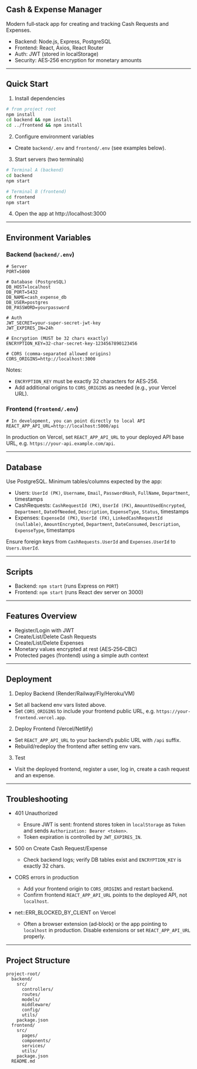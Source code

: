 ## Cash & Expense Manager

Modern full‑stack app for creating and tracking Cash Requests and Expenses.

- Backend: Node.js, Express, PostgreSQL
- Frontend: React, Axios, React Router
- Auth: JWT (stored in localStorage)
- Security: AES‑256 encryption for monetary amounts

---

## Quick Start

1) Install dependencies

```bash
# from project root
npm install
cd backend && npm install
cd ../frontend && npm install
```

2) Configure environment variables

- Create `backend/.env` and `frontend/.env` (see examples below).

3) Start servers (two terminals)

```bash
# Terminal A (backend)
cd backend
npm start

# Terminal B (frontend)
cd frontend
npm start
```

4) Open the app at http://localhost:3000

---

## Environment Variables

### Backend (`backend/.env`)

```env
# Server
PORT=5000

# Database (PostgreSQL)
DB_HOST=localhost
DB_PORT=5432
DB_NAME=cash_expense_db
DB_USER=postgres
DB_PASSWORD=yourpassword

# Auth
JWT_SECRET=your-super-secret-jwt-key
JWT_EXPIRES_IN=24h

# Encryption (MUST be 32 chars exactly)
ENCRYPTION_KEY=32-char-secret-key-1234567890123456

# CORS (comma-separated allowed origins)
CORS_ORIGINS=http://localhost:3000
```

Notes:
- `ENCRYPTION_KEY` must be exactly 32 characters for AES‑256.
- Add additional origins to `CORS_ORIGINS` as needed (e.g., your Vercel URL).

### Frontend (`frontend/.env`)

```env
# In development, you can point directly to local API
REACT_APP_API_URL=http://localhost:5000/api
```

In production on Vercel, set `REACT_APP_API_URL` to your deployed API base URL, e.g. `https://your-api.example.com/api`.

---

## Database

Use PostgreSQL. Minimum tables/columns expected by the app:

- Users: `UserId (PK)`, `Username`, `Email`, `PasswordHash`, `FullName`, `Department`, timestamps
- CashRequests: `CashRequestId (PK)`, `UserId (FK)`, `AmountUsedEncrypted`, `Department`, `DateOfNeeded`, `Description`, `ExpenseType`, `Status`, timestamps
- Expenses: `ExpenseId (PK)`, `UserId (FK)`, `LinkedCashRequestId (nullable)`, `AmountEncrypted`, `Department`, `DateConsumed`, `Description`, `ExpenseType`, timestamps

Ensure foreign keys from `CashRequests.UserId` and `Expenses.UserId` to `Users.UserId`.

---

## Scripts

- Backend: `npm start` (runs Express on `PORT`)
- Frontend: `npm start` (runs React dev server on 3000)

---

## Features Overview

- Register/Login with JWT
- Create/List/Delete Cash Requests
- Create/List/Delete Expenses
- Monetary values encrypted at rest (AES‑256‑CBC)
- Protected pages (frontend) using a simple auth context

---

## Deployment

1) Deploy Backend (Render/Railway/Fly/Heroku/VM)

- Set all backend env vars listed above.
- Set `CORS_ORIGINS` to include your frontend public URL, e.g. `https://your-frontend.vercel.app`.

2) Deploy Frontend (Vercel/Netlify)

- Set `REACT_APP_API_URL` to your backend’s public URL with `/api` suffix.
- Rebuild/redeploy the frontend after setting env vars.

3) Test

- Visit the deployed frontend, register a user, log in, create a cash request and an expense.

---

## Troubleshooting

- 401 Unauthorized
  - Ensure JWT is sent: frontend stores token in `localStorage` as `Token` and sends `Authorization: Bearer <token>`.
  - Token expiration is controlled by `JWT_EXPIRES_IN`.

- 500 on Create Cash Request/Expense
  - Check backend logs; verify DB tables exist and `ENCRYPTION_KEY` is exactly 32 chars.

- CORS errors in production
  - Add your frontend origin to `CORS_ORIGINS` and restart backend.
  - Confirm frontend `REACT_APP_API_URL` points to the deployed API, not `localhost`.

- net::ERR_BLOCKED_BY_CLIENT on Vercel
  - Often a browser extension (ad‑block) or the app pointing to `localhost` in production. Disable extensions or set `REACT_APP_API_URL` properly.

---

## Project Structure

```
project-root/
  backend/
    src/
      controllers/
      routes/
      models/
      middleware/
      config/
      utils/
    package.json
  frontend/
    src/
      pages/
      components/
      services/
      utils/
    package.json
  README.md
```


